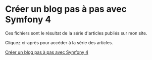 # Créer un blog pas à pas avec Symfony 4

Ces fichiers sont le résultat de la série d'articles publiés sur mon site.

Cliquez ci-après pour accéder à la série des articles.

[Créer un blog pas à pas avec Symfony 4](https://nouvelle-techno.fr/actualites/serie/creer-un-blog-pas-a-pas-avec-symfony)